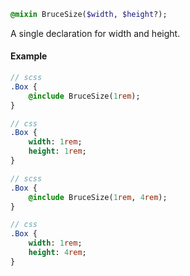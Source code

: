
```sass
@mixin BruceSize($width, $height?);
```

A single declaration for width and height.


#### Example

```sass
// scss
.Box {
    @include BruceSize(1rem);
}

// css
.Box {
    width: 1rem;
    height: 1rem;
}
```

```sass
// scss
.Box {
    @include BruceSize(1rem, 4rem);
}

// css
.Box {
    width: 1rem;
    height: 4rem;
}
```
